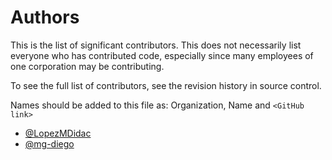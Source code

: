 # Authors

This is the list of significant contributors. This does not necessarily list everyone who has contributed code, especially since many employees of one corporation may be contributing.

To see the full list of contributors, see the revision history in
source control.

Names should be added to this file as:
Organization, Name and ```<GitHub link>```

- [@LopezMDidac](https://github.com/LopezMDidac)
- [@mg-diego](https://github.com/mg-diego)
